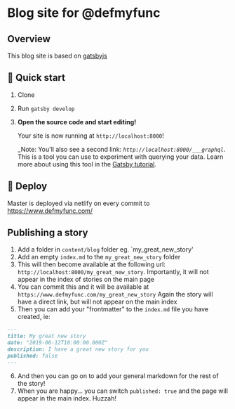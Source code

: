 # Blog site for @defmyfunc

## Overview
This blog site is based on [gatsbyjs](https://www.gatsbyjs.org)

## 🚀 Quick start

1. Clone
1. Run `gatsby develop`
1.  **Open the source code and start editing!**

    Your site is now running at `http://localhost:8000`!

    _Note: You'll also see a second link: _`http://localhost:8000/___graphql`_. This is a tool you can use to experiment with querying your data. Learn more about using this tool in the [Gatsby tutorial](https://www.gatsbyjs.org/tutorial/part-five/#introducing-graphiql).

## 💫 Deploy

Master is deployed via netlify on every commit to https://www.defmyfunc.com/

## Publishing a story
1. Add a folder in `content/blog` folder eg. `my_great_new_story'
2. Add an empty `index.md` to the `my_great_new_story` folder
3. This will then become available at the following url: `http://localhost:8000/my_great_new_story`. Importantly, it will not appear in the index of stories on the main page
4. You can commit this and it will be available at `https://www.defmyfunc.com/my_great_new_story` Again the story will have a direct link, but will not appear on the main index
5. Then you can add your "frontmatter" to the `index.md` file you have created, ie:
```markdown
---
title: My great new story
date: "2019-06-12T10:00:00.000Z"
description: I have a great new story for you
published: false
---
```
6. And then you can go on to add your general markdown for the rest of the story!
7. When you are happy... you can switch `published: true` and the page will appear in the main index. Huzzah!